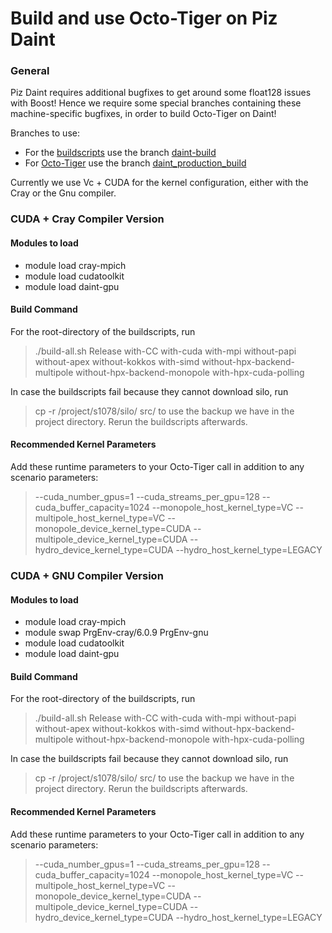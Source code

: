 # Build and use Octo-Tiger on Piz Daint


### General
Piz Daint requires additional bugfixes to get around some float128 issues with Boost!
Hence we require some special branches containing these machine-specific bugfixes, in order to build Octo-Tiger on Daint!

Branches to use:
- For the [buildscripts](https://github.com/STEllAR-GROUP/OctoTigerBuildChain/tree/main) use the branch [daint-build](https://github.com/STEllAR-GROUP/OctoTigerBuildChain/tree/daint-build)
- For [Octo-Tiger](https://github.com/STEllAR-GROUP/octotiger) use the branch [daint_production_build](https://github.com/STEllAR-GROUP/octotiger/tree/daint_production_build)

Currently we use Vc + CUDA for the kernel configuration, either with the Cray or the Gnu compiler. 

### CUDA + Cray Compiler Version

#### Modules to load
- module load cray-mpich
- module load cudatoolkit
- module load daint-gpu

#### Build Command
For the root-directory of the buildscripts, run
> ./build-all.sh Release with-CC with-cuda with-mpi without-papi without-apex without-kokkos with-simd without-hpx-backend-multipole without-hpx-backend-monopole with-hpx-cuda-polling

In case the buildscripts fail because they cannot download silo, run 
> cp -r /project/s1078/silo/ src/
to use the backup we have in the project directory. Rerun the buildscripts afterwards.

#### Recommended Kernel Parameters
Add these runtime parameters to your Octo-Tiger call in addition to any scenario parameters:
> \-\-cuda_number_gpus=1 \-\-cuda_streams_per_gpu=128 \-\-cuda_buffer_capacity=1024 \-\-monopole_host_kernel_type=VC \-\-multipole_host_kernel_type=VC \-\-monopole_device_kernel_type=CUDA \-\-multipole_device_kernel_type=CUDA \-\-hydro_device_kernel_type=CUDA \-\-hydro_host_kernel_type=LEGACY

### CUDA + GNU Compiler Version

#### Modules to load
- module load cray-mpich
- module swap PrgEnv-cray/6.0.9 PrgEnv-gnu
- module load cudatoolkit
- module load daint-gpu

#### Build Command
For the root-directory of the buildscripts, run
> ./build-all.sh Release with-CC with-cuda with-mpi without-papi without-apex without-kokkos with-simd without-hpx-backend-multipole without-hpx-backend-monopole with-hpx-cuda-polling

In case the buildscripts fail because they cannot download silo, run 
> cp -r /project/s1078/silo/ src/
to use the backup we have in the project directory. Rerun the buildscripts afterwards.

#### Recommended Kernel Parameters
Add these runtime parameters to your Octo-Tiger call in addition to any scenario parameters:
> \-\-cuda_number_gpus=1 \-\-cuda_streams_per_gpu=128 \-\-cuda_buffer_capacity=1024 \-\-monopole_host_kernel_type=VC \-\-multipole_host_kernel_type=VC \-\-monopole_device_kernel_type=CUDA \-\-multipole_device_kernel_type=CUDA \-\-hydro_device_kernel_type=CUDA \-\-hydro_host_kernel_type=LEGACY
